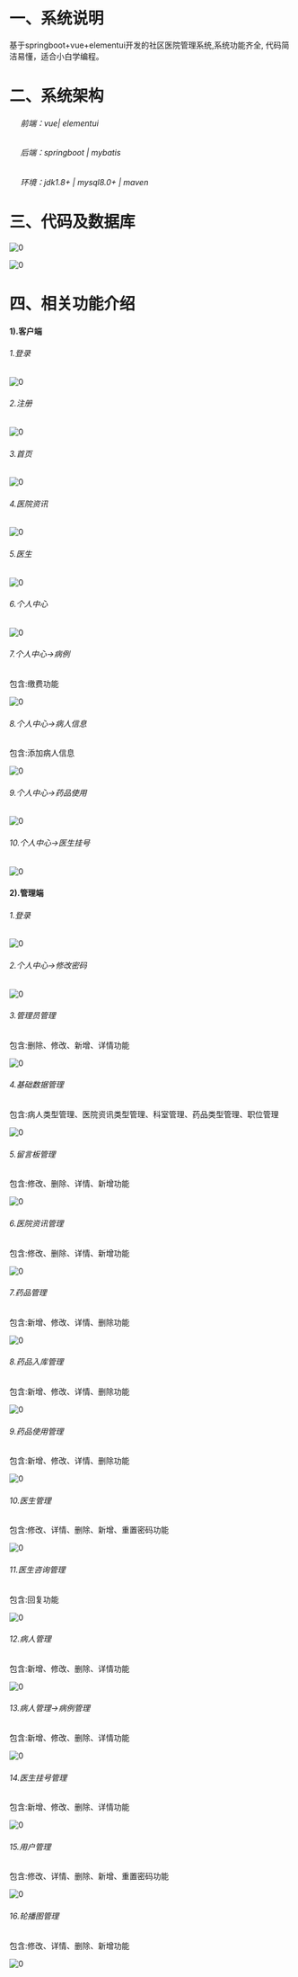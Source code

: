 # 一、系统说明

基于springboot+vue+elementui开发的社区医院管理系统,系统功能齐全, 代码简洁易懂，适合小白学编程。

# 二、系统架构

######      前端：vue| elementui

######      后端：springboot | mybatis 

######      环境：jdk1.8+ | mysql8.0+ | maven

# 三、代码及数据库

![0](./img/1.jpg)

![0](./img/2.jpg)

# 四、相关功能介绍

#### 1).客户端

###### 1.登录

![0](./img/3.jpg)

###### 2.注册

![0](./img/4.jpg)

###### 3.首页

![0](./img/5.jpg)

###### 4.医院资讯

![0](./img/6.jpg)

###### 5.医生

![0](./img/7.jpg)

###### 6.个人中心

![0](./img/8.jpg)

###### 7.个人中心->病例

包含:缴费功能

![0](./img/9.jpg)

###### 8.个人中心->病人信息

包含:添加病人信息

![0](./img/10.jpg)

###### 9.个人中心->药品使用

![0](./img/11.jpg)

###### 10.个人中心->医生挂号

![0](./img/12.jpg)

#### 2).管理端

###### 1.登录

![0](./img/13.jpg)

###### 2.个人中心->修改密码

![0](./img/14.jpg)

###### 3.管理员管理

包含:删除、修改、新增、详情功能

![0](./img/15.jpg)

###### 4.基础数据管理

包含:病人类型管理、医院资讯类型管理、科室管理、药品类型管理、职位管理

![0](./img/16.jpg)

###### 5.留言板管理

包含:修改、删除、详情、新增功能

![0](./img/17.jpg)

###### 6.医院资讯管理

包含:修改、删除、详情、新增功能

![0](./img/18.jpg)

###### 7.药品管理

包含:新增、修改、详情、删除功能

![0](./img/19.jpg)

###### 8.药品入库管理

包含:新增、修改、详情、删除功能

![0](./img/20.jpg)

###### 9.药品使用管理

包含:新增、修改、详情、删除功能

![0](./img/21.jpg)

###### 10.医生管理

包含:修改、详情、删除、新增、重置密码功能

![0](./img/22.jpg)

###### 11.医生咨询管理

包含:回复功能

![0](./img/23.jpg)

###### 12.病人管理

包含:新增、修改、删除、详情功能

![0](./img/24.jpg)

###### 13.病人管理->病例管理

包含:新增、修改、删除、详情功能

![0](./img/25.jpg)

###### 14.医生挂号管理

包含:新增、修改、删除、详情功能

![0](./img/26.jpg)

###### 15.用户管理

包含:修改、详情、删除、新增、重置密码功能

![0](./img/27.jpg)

###### 16.轮播图管理

包含:修改、详情、删除、新增功能

![0](./img/28.jpg)
